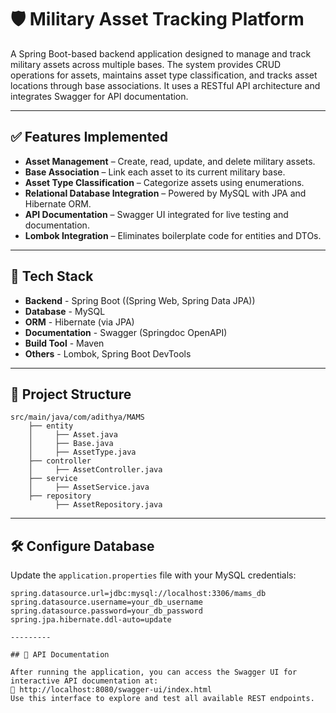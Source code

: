 # 🛡️ Military Asset Tracking Platform

A Spring Boot-based backend application designed to manage and track military assets across multiple bases. The system provides CRUD operations for assets, maintains asset type classification, and tracks asset locations through base associations. It uses a RESTful API architecture and integrates Swagger for API documentation.

---------

## ✅ Features Implemented

- **Asset Management** – Create, read, update, and delete military assets.
- **Base Association** – Link each asset to its current military base.
- **Asset Type Classification** – Categorize assets using enumerations.
- **Relational Database Integration** – Powered by MySQL with JPA and Hibernate ORM.
- **API Documentation** – Swagger UI integrated for live testing and documentation.
- **Lombok Integration** – Eliminates boilerplate code for entities and DTOs.

---------

## 🚀 Tech Stack

- **Backend** - Spring Boot ((Spring Web, Spring Data JPA))
- **Database** - MySQL
- **ORM** - Hibernate (via JPA)
- **Documentation** - Swagger (Springdoc OpenAPI)
- **Build Tool** - Maven
- **Others** - Lombok, Spring Boot DevTools

---------

## 📁 Project Structure

    src/main/java/com/adithya/MAMS
        ├── entity
        │     ├── Asset.java
        │     ├── Base.java
        │     ├── AssetType.java
        ├── controller
        │     ├── AssetController.java
        ├── service
        │     ├── AssetService.java
        ├── repository
              ├── AssetRepository.java
        
---------

## 🛠️ Configure Database

Update the `application.properties` file with your MySQL credentials:

```properties
spring.datasource.url=jdbc:mysql://localhost:3306/mams_db
spring.datasource.username=your_db_username
spring.datasource.password=your_db_password
spring.jpa.hibernate.ddl-auto=update

---------

## 📖 API Documentation

After running the application, you can access the Swagger UI for interactive API documentation at:
🔗 http://localhost:8080/swagger-ui/index.html
Use this interface to explore and test all available REST endpoints.